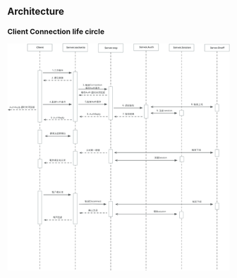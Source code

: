 ## Architecture

### Client Connection life circle

<img src="../images/client-conn-life.svg?sanitize=true">